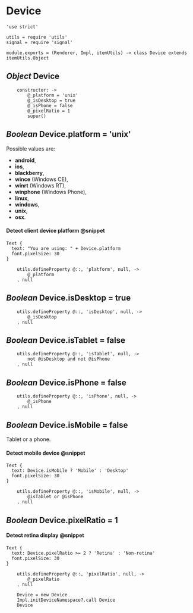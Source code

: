 Device
======

	'use strict'

	utils = require 'utils'
	signal = require 'signal'

	module.exports = (Renderer, Impl, itemUtils) -> class Device extends itemUtils.Object

*Object* Device
---------------

		constructor: ->
			@_platform = 'unix'
			@_isDesktop = true
			@_isPhone = false
			@_pixelRatio = 1
			super()

*Boolean* Device.platform = 'unix'
----------------------------------

Possible values are:
 - **android**,
 - **ios**,
 - **blackberry**,
 - **wince** (Windows CE),
 - **winrt** (Windows RT),
 - **winphone** (Windows Phone),
 - **linux**,
 - **windows**,
 - **unix**,
 - **osx**.

#### Detect client device platform @snippet

```style
Text {
  text: "You are using: " + Device.platform
  font.pixelSize: 30
}
```

		utils.defineProperty @::, 'platform', null, ->
			@_platform
		, null

*Boolean* Device.isDesktop = true
---------------------------------

		utils.defineProperty @::, 'isDesktop', null, ->
			@_isDesktop
		, null

*Boolean* Device.isTablet = false
---------------------------------

		utils.defineProperty @::, 'isTablet', null, ->
			not @isDesktop and not @isPhone
		, null

*Boolean* Device.isPhone = false
--------------------------------

		utils.defineProperty @::, 'isPhone', null, ->
			@_isPhone
		, null

*Boolean* Device.isMobile = false
---------------------------------

Tablet or a phone.

#### Detect mobile device @snippet

```style
Text {
  text: Device.isMobile ? 'Mobile' : 'Desktop'
  font.pixelSize: 30
}
```

		utils.defineProperty @::, 'isMobile', null, ->
			@isTablet or @isPhone
		, null

*Boolean* Device.pixelRatio = 1
-------------------------------

#### Detect retina display @snippet

```style
Text {
  text: Device.pixelRatio >= 2 ? 'Retina' : 'Non-retina'
  font.pixelSize: 30
}
```

		utils.defineProperty @::, 'pixelRatio', null, ->
			@_pixelRatio
		, null

		Device = new Device
		Impl.initDeviceNamespace?.call Device
		Device
